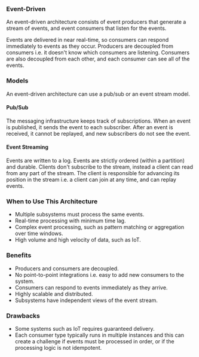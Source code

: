 ### Event-Driven 

An event-driven architecture consists of event producers that generate a stream of events, and event consumers that listen for the events. 

Events are delivered in near real-time, so consumers can respond immediately to events as they occur. Producers are decoupled from consumers i.e. it doesn't know which consumers are listening. Consumers are also decoupled from each other, and each consumer can see all of the events. 

### Models

An event-driven architecture can use a pub/sub or an event stream model. 

#### Pub/Sub

The messaging infrastructure keeps track of subscriptions. When an event is published, it sends the event to each subscriber. After an event is received, it cannot be replayed, and new subscribers do not see the event. 

#### Event Streaming

Events are written to a log. Events are strictly ordered (within a partition) and durable. Clients don't subscribe to the stream, instead a client can read from any part of the stream. The client is responsible for advancing its position in the stream i.e. a client can join at any time, and can replay events. 

### When to Use This Architecture 

- Multiple subsystems must process the same events. 
- Real-time processing with minimum time lag.
- Complex event processing, such as pattern matching or aggregation over time windows. 
- High volume and high velocity of data, such as IoT.

### Benefits

- Producers and consumers are decoupled.
- No point-to-point integrations i.e. easy to add new consumers to the system.
- Consumers can respond to events immediately as they arrive.
- Highly scalable and distributed.
- Subsystems have independent views of the event stream.

### Drawbacks

- Some systems such as IoT requires guaranteed delivery.
- Each consumer type typically runs in multiple instances and this can create a challenge if events must be processed in order, or if the processing logic is not idempotent. 
